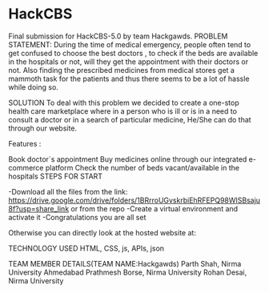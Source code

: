 # HackCBS
Final submission for HackCBS-5.0 by team Hackgawds.
PROBLEM STATEMENT: During the time of medical emergency, people often tend to get confused to choose the best doctors , to check if the beds are available in the hospitals or not, will they get the appointment with their doctors or not. Also finding the prescribed medicines from medical stores get a mammoth task for the patients and thus there seems to be a lot of hassle while doing so.

SOLUTION To deal with this problem we decided to create a one-stop health care marketplace where in a person who is ill or is in a need to consult a doctor or in a search of particular medicine, He/She can do that through our website.

Features :

Book doctor`s appointment
Buy medicines online through our integrated e-commerce platform
Check the number of beds vacant/available in the hospitals
STEPS FOR START

-Download all the files from the link: https://drive.google.com/drive/folders/1BRrroUGvskrbiEhRFEPQ98WISBsaju8f?usp=share_link or from the repo
-Create a virtual environment and activate it 
-Congratulations you are all set

Otherwise you can directly look at the hosted website at:

TECHNOLOGY USED
HTML, CSS, js, APIs, json

TEAM MEMBER DETAILS(TEAM NAME:Hackgawds)
Parth Shah, Nirma University Ahmedabad
Prathmesh Borse, Nirma University
Rohan Desai, Nirma University
